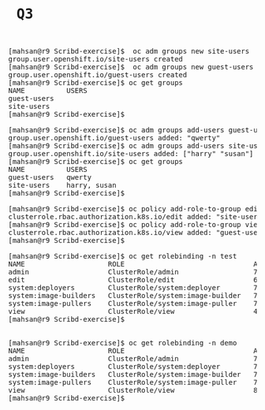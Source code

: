 <pre>
<h1> Q3 </h1>

[mahsan@r9 Scribd-exercise]$  oc adm groups new site-users
group.user.openshift.io/site-users created
[mahsan@r9 Scribd-exercise]$  oc adm groups new guest-users
group.user.openshift.io/guest-users created
[mahsan@r9 Scribd-exercise]$ oc get groups
NAME          USERS
guest-users
site-users
[mahsan@r9 Scribd-exercise]$

[mahsan@r9 Scribd-exercise]$ oc adm groups add-users guest-users qwerty
group.user.openshift.io/guest-users added: "qwerty"
[mahsan@r9 Scribd-exercise]$ oc adm groups add-users site-users harry susan
group.user.openshift.io/site-users added: ["harry" "susan"]
[mahsan@r9 Scribd-exercise]$ oc get groups
NAME          USERS
guest-users   qwerty
site-users    harry, susan
[mahsan@r9 Scribd-exercise]$

[mahsan@r9 Scribd-exercise]$ oc policy add-role-to-group edit site-users -n test
clusterrole.rbac.authorization.k8s.io/edit added: "site-users"
[mahsan@r9 Scribd-exercise]$ oc policy add-role-to-group view  guest-users -n demo
clusterrole.rbac.authorization.k8s.io/view added: "guest-users"
[mahsan@r9 Scribd-exercise]$

[mahsan@r9 Scribd-exercise]$ oc get rolebinding -n test
NAME                    ROLE                               AGE
admin                   ClusterRole/admin                  70m
edit                    ClusterRole/edit                   67s
system:deployers        ClusterRole/system:deployer        70m
system:image-builders   ClusterRole/system:image-builder   70m
system:image-pullers    ClusterRole/system:image-puller    70m
view                    ClusterRole/view                   49m
[mahsan@r9 Scribd-exercise]$


[mahsan@r9 Scribd-exercise]$ oc get rolebinding -n demo
NAME                    ROLE                               AGE
admin                   ClusterRole/admin                  70m
system:deployers        ClusterRole/system:deployer        70m
system:image-builders   ClusterRole/system:image-builder   70m
system:image-pullers    ClusterRole/system:image-puller    70m
view                    ClusterRole/view                   89s
[mahsan@r9 Scribd-exercise]$







</pre>
